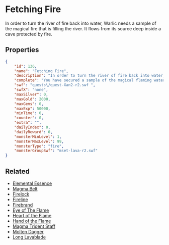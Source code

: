 # Fetching Fire

In order to turn the river of fire back into water, Warlic needs a sample of the magical fire that is filling the river. It flows from its source deep inside a cave protected by fire.

## Properties

```json
{
    "id": 136,
    "name": "Fetching Fire",
    "description": "In order to turn the river of fire back into water, Warlic needs a sample of the magical fire that is filling the river. It flows from its source deep inside a cave protected by fire.",
    "complete": "You have secured a sample of the magical flaming water for Warlic. Now maybe he will be able to help the people of Lymcrest change their river back to cool, drinkable water.",
    "swf": "quests\/quest-Xan2-r2.swf ",
    "swfX": "none",
    "maxSilver": 0,
    "maxGold": 2000,
    "maxGems": 0,
    "maxExp": 50000,
    "minTime": 0,
    "counter": 0,
    "extra": "",
    "dailyIndex": 0,
    "dailyReward": 0,
    "monsterMinLevel": 1,
    "monsterMaxLevel": 99,
    "monsterType": "fire",
    "monsterGroupSwf": "mset-lava-r2.swf"
}
```

## Related

- [Elemental Essence](../items/864-elemental-essence.md)
- [Magma Belt](../items/871-magma-belt.md)
- [Firelock](../items/918-firelock.md)
- [Fireline](../items/919-fireline.md)
- [Firebrand](../items/920-firebrand.md)
- [Eye of The Flame](../items/921-eye-of-the-flame.md)
- [Heart of the Flame](../items/922-heart-of-the-flame.md)
- [Hand of the Flame](../items/923-hand-of-the-flame.md)
- [Magma Trident Staff](../items/924-magma-trident-staff.md)
- [Molten Dagger](../items/925-molten-dagger.md)
- [Long Lavablade](../items/926-long-lavablade.md)

